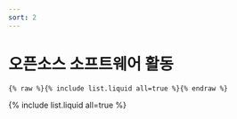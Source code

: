 ```yaml
---
sort: 2
---
```


# 오픈소스 소프트웨어 활동

```
{% raw %}{% include list.liquid all=true %}{% endraw %}
```

{% include list.liquid all=true %}
